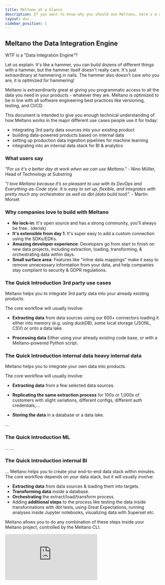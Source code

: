```yaml
---
title: Meltano at a Glance
description: If you want to know why you should use Meltano, here's a quick overview of the basics of all of it.
layout: doc
sidebar_position: 1
---
```

## Meltano the Data Integration Engine

WTF is a "Data Integration Engine"?

Let us explain: It's like a hammer, you can build dozens of different things with a hammer, but the hammer itself doesn't really care. It's just extraordinary at hammering in nails. The hammer also doesn't care who you are, it is optimized for hammering!

Meltano is extraordinarily great at giving you programmatic access to all the data you need in your products - whatever they are. Meltano is optimized to be in line with all software engineering best practices like versioning, testing, and CI/CD.

This document is intended to give you enough technical understanding of how Meltano works in the major different use cases people use it for today:

-  integrating 3rd party data sources into your existing product
-  building data-powered products based on internal data
-  setting up production data ingestion pipelines for machine learning
-  integrating into an internal data stack for BI & analytics

### What users say

_"For us it's a better day at work when we can use Meltano."_ - Nino Müller, Head of Technology at Substring

_"I love Meltano because it’s so pleasant to use with its DevOps and Everything-as-Code style. It is easy to set up, flexible, and integrates with pretty much any orchestrator as well as dbt (data build tool)"._ - Martin Morset

### Why companies love to build with Meltano

- **No lock-in**: It's open source and has a strong community, you'll always be free.. (derisk)
- **It's extensible from day 1**: It's super easy to add a custom connection using the SDKs/EDKs.
- **Amazing developer experience**: Developers go from start to finish on new data projects, including extraction, loading, transforming, & orchestrating data within days.
- **Small surface area**: Features like "inline data mappings" make it easy to remove unnecessary information from your data, and help companies stay compliant to security & GDPR regulations.

### The Quick Introduction 3rd party use cases

Meltano helps you to integrate 3rd party data into your already existing products.

The core workflow will usually involve:

- **Extracting data** from data sources using our 600+ connectors loading it either into memory (e.g. using duckDB), some local storage (JSONL, CSV) or onto
a data lake.

- **Processing data** Either using your already existing code base, or with a Meltano-powered Python script.


### The Quick Introduction internal data heavy internal data

Meltano helps you to integrate your own data into products.

The core workflow will usually involve:

- **Extracting data** from a few selected data sources.

- **Replicating the same extraction process** for 100s or 1,000s of customers with slight variations, different configs, different auth credentials,...

- **Storing the data** in a database or a data lake.


...
### The Quick Introduction ML

...
...
### The Quick Introduction internal BI

...
Meltano helps you to create your end-to-end data stack within minutes. The core workflow depends on your data stack, but it will usually involve:

- **Extracting data** from data sources & loading them into targets.
- **Transforming data** inside a database.
- **Orchestrating** the extract/load/transform process.
- Adding **additional steps** to the process like testing the data inside transformations with dbt tests, using Great Expectations, running analyses inside Jupyter notebooks, visualizing data with Superset etc.

Meltano allows you to do any combination of these steps inside your Meltano project, controlled by the Meltano CLI.

<iframe class="video" src="https://www.youtube.com/embed/53WC4kTwbGU" title="From 0 to ELT in 90 seconds with Meltano, tap-gitlab, and target-postgres" frameborder="0" allow="accelerometer; autoplay; clipboard-write; encrypted-media; gyroscope; picture-in-picture" allowfullscreen></iframe>
